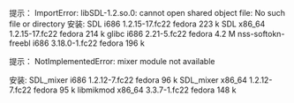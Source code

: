 提示：
ImportError: libSDL-1.2.so.0: cannot open shared object file: No such file or directory
安装:
 SDL                      i686         1.2.15-17.fc22        fedora       223 k
 SDL                      x86_64       1.2.15-17.fc22        fedora       214 k
 glibc                    i686         2.21-5.fc22           fedora       4.2 M
 nss-softokn-freebl       i686         3.18.0-1.fc22         fedora       196 k

提示：
NotImplementedError: mixer module not available

安装:
 SDL_mixer         i686           1.2.12-7.fc22            fedora          96 k
 SDL_mixer         x86_64         1.2.12-7.fc22            fedora          95 k
 libmikmod         x86_64         3.3.7-1.fc22             fedora         148 k



